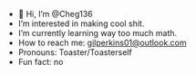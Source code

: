 - 👋 Hi, I’m @Cheg136
-  I’m interested in making cool shit.
-  I’m currently learning way too much math.
-  How to reach me: gilperkins01@outlook.com
-  Pronouns: Toaster/Toasterself
-  Fun fact: no

<!---
Cheg136/Cheg136 is a ✨ special ✨ repository because its `README.md` (this file) appears on your GitHub profile.
You can click the Preview link to take a look at your changes.
--->
